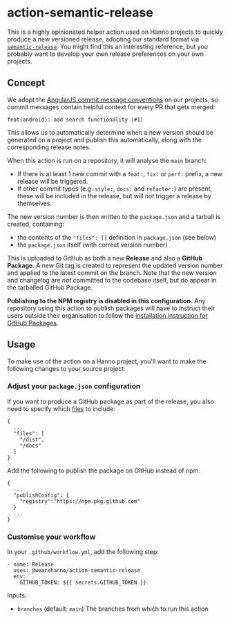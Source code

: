 # action-semantic-release

This is a highly opinionated helper action used on Hanno projects to quickly produce a new versioned release, adopting our standard format via [`semantic-release`](https://github.com/semantic-release/semantic-release). You might find this an interesting reference, but you probably want to develop your own release preferences on your own projects.

## Concept

We adopt the [AngularJS commit message conventions](https://github.com/angular/angular.js/blob/master/DEVELOPERS.md#-git-commit-guidelines) on our projects, so commit messages contain helpful context for every PR that gets merged:

```
feat(android): add search functionality (#1)
```

This allows us to automatically determine when a new version should be generated on a project and publish this automatically, along with the corresponding release notes.

When this action is run on a repository, it will analyse the `main` branch:

- If there is at least 1 new commit with a `feat:`, `fix:` or `perf:` prefix, a new release will be triggered.
- If other commit types (e.g. `style:`, `docs:` and `refactor:`) are present, these will be included in the release, but will _not_ trigger a release by themselves.

The new version number is then written to the `package.json` and a tarball is created, containing:

- the contents of the `"files": []` definition in `package.json` (see below)
- the `package.json` itself (with correct version number)

This is uploaded to GitHub as both a new **Release** and also a **GitHub Package**. A new Git tag is created to represent the updated version number and applied to the latest commit on the branch. Note that the new version and changelog are _not_ committed to the codebase itself, but do appear in the tarballed GitHub Package.

**Publishing to the NPM registry is disabled in this configuration.** Any repository using this action to publish packages will have to instruct their users outside their organisation to follow the [installation instruction for GitHub Packages](https://docs.github.com/en/packages/guides/configuring-npm-for-use-with-github-packages#installing-a-package).

## Usage

To make use of the action on a Hanno project, you'll want to make the following changes to your source project:

### Adjust your `package.json` configuration

If you want to produce a GitHub package as part of the release, you also need to specify which [files](https://docs.npmjs.com/cli/v6/configuring-npm/package-json#files) to include:

```
{
  ...
  "files": [
    "/dist",
    "/docs"
  ]
}
```

Add the following to publish the package on GitHub instead of npm:

```
{
  ...
  "publishConfig": {
    "registry":"https://npm.pkg.github.com"
  }
  ...
}
```

### Customise your workflow

In your `.github/workflow.yml`, add the following step:

```
- name: Release
  uses: @wearehanno/action-semantic-release
  env:
    GITHUB_TOKEN: ${{ secrets.GITHUB_TOKEN }}
```

Inputs:

- `branches` (default: `main`)
  The branches from which to run this action
